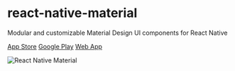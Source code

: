 # react-native-material

Modular and customizable Material Design UI components for React Native

[App Store](https://) [Google Play](https://play.google.com/store/apps/details?id=com.swazer.material) [Web App](https://react-native-material-example.vercel.app/)

![React Native Material](https://raw.githubusercontent.com/yamankatby/react-native-material/main/images/hero.png)
